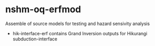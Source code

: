 # nshm-oq-erfmod
Assemble of source models for testing and hazard sensivity analysis

- hik-interface-erf contains Grand Inversion outputs for Hikurangi subduction-interface
